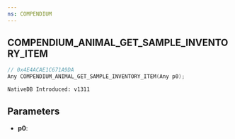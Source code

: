 ```yaml
---
ns: COMPENDIUM
---
```

## COMPENDIUM_ANIMAL_GET_SAMPLE_INVENTORY_ITEM

```c
// 0x4E4ACAE1C671A9DA
Any COMPENDIUM_ANIMAL_GET_SAMPLE_INVENTORY_ITEM(Any p0);
```

```
NativeDB Introduced: v1311
```

## Parameters
* **p0**:
